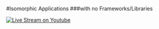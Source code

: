 #Isomorphic Applications
###with no Frameworks/Libraries

[![Live Stream on Youtube](https://img.youtube.com/vi/5EVIqQmWrxA/2.jpg)](https://www.youtube.com/watch?v=5EVIqQmWrxA)
